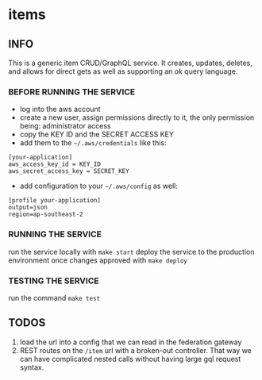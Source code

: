 # items

## INFO

This is a generic item CRUD/GraphQL service. It creates, updates, deletes, and allows for direct gets as well as supporting an _ok_ query language.
### BEFORE RUNNING THE SERVICE
- log into the aws account
- create a new user, assign permissions directly to it, the only permission being: administrator access
- copy the KEY ID and the SECRET ACCESS KEY
- add them to the `~/.aws/credentials` like this:
```
[your-application]
aws_access_key_id = KEY_ID
aws_secret_access_key = SECRET_KEY
```
- add configuration to your `~/.aws/config` as well:
```
[profile your-application]
output=json
region=ap-southeast-2
```

### RUNNING THE SERVICE
run the service locally with `make start`
deploy the service to the production environment once changes approved with `make deploy`

### TESTING THE SERVICE
run the command `make test`

## TODOS
1. load the url into a config that we can read in the federation gateway
1. REST routes on the `/item` url with a broken-out controller. That way we can have complicated nested calls without having large gql request syntax.
